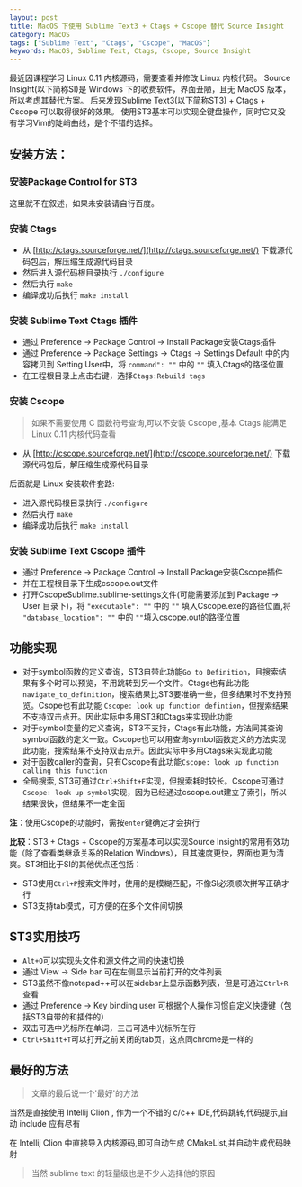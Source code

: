 ```yaml
---
layout: post
title: MacOS 下使用 Sublime Text3 + Ctags + Cscope 替代 Source Insight
category: MacOS
tags: ["Sublime Text", "Ctags", "Cscope", "MacOS"]
keywords: MacOS, Sublime Text, Ctags, Cscope, Source Insight
---
```


最近因课程学习 Linux 0.11 内核源码，需要查看并修改 Linux 内核代码。
Source Insight(以下简称SI)是 Windows 下的收费软件，界面丑陋，且无 MacOS 版本，所以考虑其替代方案。
后来发现Sublime Text3(以下简称ST3) + Ctags + Cscope 可以取得很好的效果。
使用ST3基本可以实现全键盘操作，同时它又没有学习Vim的陡峭曲线，是个不错的选择。

## 安装方法：

### 安装Package Control for ST3

这里就不在叙述，如果未安装请自行百度。

### 安装 Ctags

- 从 [http://ctags.sourceforge.net/](http://ctags.sourceforge.net/) 下载源代码包后，解压缩生成源代码目录
- 然后进入源代码根目录执行 `./configure`
- 然后执行 `make`
- 编译成功后执行 `make install`
        
### 安装 Sublime Text Ctags 插件

- 通过 Preference -> Package Control -> Install Package安装Ctags插件 
- 通过 Preference -> Package Settings -> Ctags -> Settings Default 中的内容拷贝到 Setting User中，将 `command": ""` 中的 `""` 填入Ctags的路径位置 
- 在工程根目录上点击右键，选择`Ctags:Rebuild tags`

### 安装 Cscope 

> 如果不需要使用 C 函数符号查询,可以不安装 Cscope ,基本 Ctags 能满足 Linux 0.11 内核代码查看

-  从 [http://cscope.sourceforge.net/](http://cscope.sourceforge.net/) 下载源代码包后，解压缩生成源代码目录

后面就是 Linux 安装软件套路:

- 进入源代码根目录执行 `./configure`
- 然后执行 `make`
- 编译成功后执行 `make install`

### 安装 Sublime Text Cscope 插件

- 通过 Preference -> Package Control -> Install Package安装Cscope插件 
- 并在工程根目录下生成cscope.out文件 
- 打开CscopeSublime.sublime-settings文件(可能需要添加到 Package -> User 目录下)，将 `"executable": ""` 中的 `""` 填入Cscope.exe的路径位置,将 `"database_location": ""` 中的 `""`填入cscope.out的路径位置

## 功能实现

- 对于symbol函数的定义查询，ST3自带此功能`Go to Definition`，且搜索结果有多个时可以预览，不用跳转到另一个文件。Ctags也有此功能`navigate_to_definition`，搜索结果比ST3要准确一些，但多结果时不支持预览。Csope也有此功能 `Cscope: look up function defintion`，但搜索结果不支持双击点开。因此实际中多用ST3和Ctags来实现此功能 
- 对于symbol变量的定义查询，ST3不支持，Ctags有此功能，方法同其查询symbol函数的定义一致。Cscope也可以用查询symbol函数定义的方法实现此功能，搜索结果不支持双击点开。因此实际中多用Ctags来实现此功能 
- 对于函数caller的查询，只有Cscope有此功能`Cscope: look up function calling this function` 
- 全局搜索, ST3可通过`Ctrl+Shift+F`实现，但搜索耗时较长。Cscope可通过`Cscope: look up symbol`实现，因为已经通过cscope.out建立了索引，所以结果很快，但结果不一定全面

**注**：使用Cscope的功能时，需按`enter`键确定才会执行

**比较**：ST3 + Ctags + Cscope的方案基本可以实现Source Insight的常用有效功能（除了查看类继承关系的Relation Windows），且其速度更快，界面也更为清爽。ST3相比于SI的其他优点还包括： 
- ST3使用`Ctrl+P`搜索文件时，使用的是模糊匹配，不像SI必须顺次拼写正确才行 
- ST3支持tab模式，可方便的在多个文件间切换

## ST3实用技巧

- `Alt+O`可以实现头文件和源文件之间的快速切换 
- 通过 View -> Side bar 可在左侧显示当前打开的文件列表 
- ST3虽然不像notepad++可以在sidebar上显示函数列表，但是可通过`Ctrl+R`查看 
- 通过 Preference -> Key binding user 可根据个人操作习惯自定义快捷键（包括ST3自带的和插件的） 
- 双击可选中光标所在单词，三击可选中光标所在行 
- `Ctrl+Shift+T`可以打开之前关闭的tab页，这点同chrome是一样的

## 最好的方法

> 文章的最后说一个'最好'的方法

当然是直接使用 Intellij Clion , 作为一个不错的 c/c++ IDE,代码跳转,代码提示,自动 include 应有尽有

在 Intellij Clion 中直接导入内核源码,即可自动生成 CMakeList,并自动生成代码映射

> 当然 sublime text 的轻量级也是不少人选择他的原因